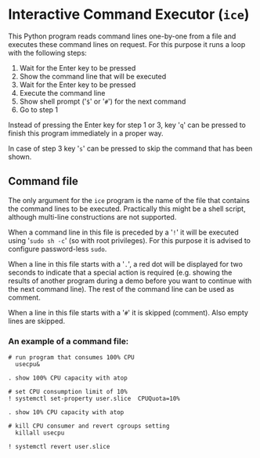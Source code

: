 # Interactive Command Executor (`ice`)

This Python program reads command lines one-by-one from a file and executes these command lines on request. For this purpose it runs a loop with the following steps:

1. Wait for the Enter key to be pressed
2. Show the command line that will be executed
3. Wait for the Enter key to be pressed
4. Execute the command line
5. Show shell prompt ('`$`' or '`#`') for the next command
6. Go to step 1

Instead of pressing the Enter key for step 1 or 3, key '`q`' can be pressed to finish this program immediately in a proper way.

In case of step 3 key '`s`' can be pressed to skip the command that has been shown.

## Command file

The only argument for the `ice` program is the name of the file that contains the command lines to be executed. Practically this might be a shell script, although multi-line constructions are not supported.

When a command line in this file is preceded by a '`!`' it will be executed using '`sudo sh -c`' (so with root privileges). For this purpose it is advised to configure password-less `sudo`.

When a line in this file starts with a '`.`', a red dot will be displayed for two seconds to indicate that a special action is required (e.g. showing the results of another program during a demo before you want to continue with the next command line). The rest of the command line can be used as comment.

When a line in this file starts with a '`#`' it is skipped (comment). Also empty lines are skipped.

### An example of a command file:

`# run program that consumes 100% CPU`  
`  usecpu&`  
` `  
`. show 100% CPU capacity with atop`  
` `  
`# set CPU consumption limit of 10%`  
`! systemctl set-property user.slice  CPUQuota=10%`  
` `  
`. show 10% CPU capacity with atop`   
` `  
`# kill CPU consumer and revert cgroups setting`  
`  killall usecpu`  
` `  
`! systemctl revert user.slice`  
